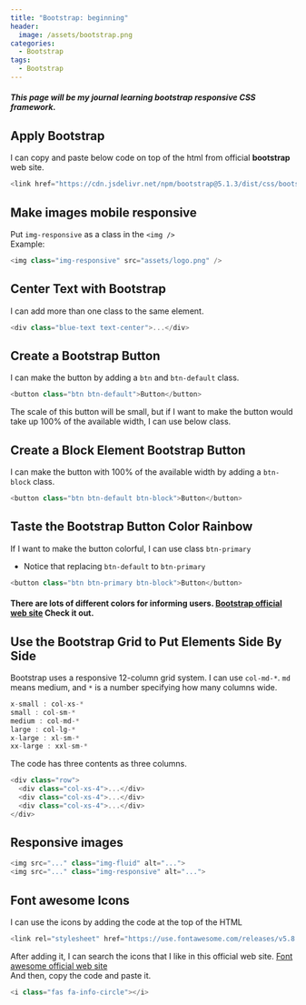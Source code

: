 ```yaml
---
title: "Bootstrap: beginning"
header:
  image: /assets/bootstrap.png
categories:
  - Bootstrap
tags:
  - Bootstrap
---
```


##### This page will be my journal learning bootstrap responsive CSS framework.

## Apply Bootstrap

I can copy and paste below code on top of the html from official **bootstrap** web site.

```js
<link href="https://cdn.jsdelivr.net/npm/bootstrap@5.1.3/dist/css/bootstrap.min.css" rel="stylesheet" integrity="sha384-1BmE4kWBq78iYhFldvKuhfTAU6auU8tT94WrHftjDbrCEXSU1oBoqyl2QvZ6jIW3" crossorigin="anonymous">
```

## Make images mobile responsive

Put `img-responsive` as a class in the `<img />`  
Example:

```js
<img class="img-responsive" src="assets/logo.png" />
```

## Center Text with Bootstrap

I can add more than one class to the same element.

```js
<div class="blue-text text-center">...</div>
```

## Create a Bootstrap Button

I can make the button by adding a `btn` and `btn-default` class.

```js
<button class="btn btn-default">Button</button>
```

The scale of this button will be small, but if I want to make the button would take up 100% of the available width, I can use below class.

## Create a Block Element Bootstrap Button

I can make the button with 100% of the available width by adding a `btn-block` class.

```js
<button class="btn btn-default btn-block">Button</button>
```

## Taste the Bootstrap Button Color Rainbow

If I want to make the button colorful, I can use class `btn-primary`

- Notice that replacing `btn-default` to `btn-primary`

```js
<button class="btn btn-primary btn-block">Button</button>
```

#### There are lots of different colors for informing users. [Bootstrap official web site](https://getbootstrap.com/docs/5.1/components/buttons/) Check it out.

## Use the Bootstrap Grid to Put Elements Side By Side

Bootstrap uses a responsive 12-column grid system. I can use `col-md-*`. `md` means medium, and `*` is a number specifying how many columns wide.

```js
x-small : col-xs-*
small : col-sm-*
medium : col-md-*
large : col-lg-*
x-large : xl-sm-*
xx-large : xxl-sm-*
```

The code has three contents as three columns.

```js
<div class="row">
  <div class="col-xs-4">...</div>
  <div class="col-xs-4">...</div>
  <div class="col-xs-4">...</div>
</div>
```

## Responsive images

```js
<img src="..." class="img-fluid" alt="...">
<img src="..." class="img-responsive" alt="...">
```

## Font awesome Icons

I can use the icons by adding the code at the top of the HTML

```js
<link rel="stylesheet" href="https://use.fontawesome.com/releases/v5.8.1/css/all.css" integrity="sha384-50oBUHEmvpQ+1lW4y57PTFmhCaXp0ML5d60M1M7uH2+nqUivzIebhndOJK28anvf" crossorigin="anonymous">
```

After adding it, I can search the icons that I like in this official web site. [Font awesome official web site](https://fontawesome.com/)  
And then, copy the code and paste it.

```js
<i class="fas fa-info-circle"></i>
```
